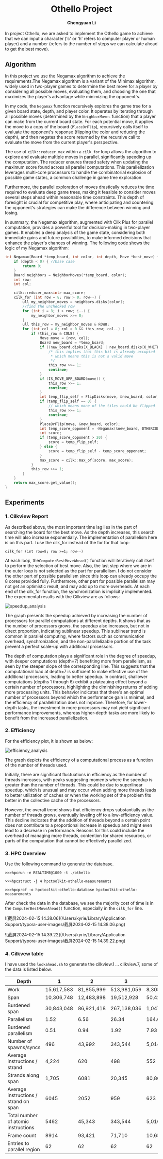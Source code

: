 # <center>Othello Project</center>

#### <center>Chengyuan Li</center>

In project Othello, we are asked to implement the Othello game to achieve that we can input a character ('c' or 'h' refers to computer player or human player) and a number (refers to the number of steps we can calculate ahead to get the best move). 

## Algorithm

In this project we use the Negamax algorithm to achieve the requirements.The Negamax algorithm is a variant of the Minimax algorithm, widely used in two-player games to determine the best move for a player by considering all possible moves, evaluating them, and choosing the one that maximizes the player's advantage while minimizing the opponent's. 

In my code, the `Negamax` function recursively explores the game tree for a given board state, depth, and player color. It operates by iterating through all possible moves (determined by the `NeighborMoves` function) that a player can make from the current board state. For each potential move, it applies the move to a copy of the board (`PlaceOrFlip`), recursively calls itself to evaluate the opponent's response (flipping the color and reducing the depth), and then negates the score returned by the recursive call to evaluate the move from the current player's perspective.

The use of `cilk::reducer_max` within a `cilk_for` loop allows the algorithm to explore and evaluate multiple moves in parallel, significantly speeding up the computation. The reducer ensures thread safety when updating the maximum score found across all parallel computations. This parallelization leverages multi-core processors to handle the combinatorial explosion of possible game states, a common challenge in game tree exploration.

Furthermore, the parallel exploration of moves drastically reduces the time required to evaluate deep game trees, making it feasible to consider moves several steps ahead within reasonable time constraints. This depth of foresight is crucial for competitive play, where anticipating and countering the opponent's strategies can make the difference between winning and losing.

In summary, the Negamax algorithm, augmented with Cilk Plus for parallel computation, provides a powerful tool for decision-making in two-player games. It enables a deep analysis of the game state, considering both immediate gains and future possibilities, to make informed decisions that enhance the player's chances of winning. The following code shows the logic of my Negamax algorithm:

```c++
int Negamax(Board *temp_board, int color, int depth, Move *best_move) {
    if (depth < 0) { //base case
        return 0;
    }
    Board neighbors = NeighborMoves(*temp_board, color);
    int row;
    int col;

    cilk::reducer_max<int> max_score;
    cilk_for (int row = 8; row > 0; row--) {
        ull my_neighbor_moves = neighbors.disks[color];
        //find the unchecked row
        for (int i = 8; i > row; i--) {
            my_neighbor_moves >>= 8;
        }
        ull this_row = my_neighbor_moves & ROW8;
        for (int col = 8; col > 0 && this_row; col--) {
            if (this_row & COL8) {
                Move move = {row, col};
                Board new_board = *temp_board;
                if ((new_board.disks[X_BLACK] | new_board.disks[O_WHITE]) & MOVE_TO_BOARD_BIT(move)) {
                    /* this implies that this bit is already occupied
                     * which means this is not a valid move
                     */
                    this_row >>= 1;
                    continue;
                }
                if (IS_MOVE_OFF_BOARD(move)) {
                    this_row >>= 1;
                    continue;
                }
                int temp_flip_self = FlipDisks(move, &new_board, color, 0, 1);
                if (temp_flip_self == 0) {
                    // which means none of the tiles could be flipped
                    this_row >>= 1;
                    continue;
                }
                PlaceOrFlip(move, &new_board, color);
                int temp_score_opponent = -Negamax(&new_board, OTHERCOLOR(color), depth - 1, best_move);
                int score;
                if (temp_score_opponent > 20) {
                    score = temp_flip_self;
                } else {
                    score = temp_flip_self - temp_score_opponent;
                }
                max_score = cilk::max_of(score, max_score);
            }
            this_row >>= 1;
        }
    }
    return max_score.get_value();
}
```



## Experiments

### 1. Cilkview Report

As described above, the most important time lag lies in the part of searching the board for the best move. As the depth increases, this search time will also increase exponentially. The implementation of parallelism here is on this part. I use the cilk_for instead of the for for that loop:

`cilk_for (int row=8; row >=1; row--)`

At each loop, the`ComputerBestMoveAhead()` function will iteratively call itself to perform the selection of best move. Also, the last step where we are in the outer loop is not selected as the part for parallelism. I do not consider the other part of possible parallelism since this loop can already occupy the 8 cores provided fully. Furthermore, other part for possible parallelism may not get an optimistic result, and may add up to more overheads. At each end of the cilk_for function, the synchronization is implicitly implemented. The experimental results with the Cilkview are as follows:

![speedup_analysis](/Users/kyrie/Desktop/2024-comp-422-534-exploratory-search-Kyrie515/speedup_analysis.png)

The graph presents the speedup achieved by increasing the number of processors for parallel computations at different depths. It shows that as the number of processors grows, the speedup also increases, but not in direct proportion, indicating sublinear speedup. This sublinear trend is common in parallel computing, where factors such as communication overhead, synchronization, and the non-parallelizable portion of the task prevent a perfect scale-up with additional processors.

The depth of computation plays a significant role in the degree of speedup, with deeper computations (depth=7) benefiting more from parallelism, as seen by the steeper slope of the corresponding line. This suggests that the computational load at depth=7 is sufficient to make effective use of the additional processors, leading to better speedup. In contrast, shallower computations (depths 1 through 6) exhibit a plateauing effect beyond a certain number of processors, highlighting the diminishing returns of adding more processing units. This behavior indicates that there's an optimal number of processors beyond which the performance gain is minimal, and the efficiency of parallelization does not improve. Therefore, for lower-depth tasks, the investment in more processors may not yield significant performance improvements, whereas higher-depth tasks are more likely to benefit from the increased parallelization.



### 2. Efficiency

For the efficiency plot, it is shown as below:

![efficiency_analysis](/Users/kyrie/Desktop/2024-comp-422-534-exploratory-search-Kyrie515/efficiency_analysis.png)

The graph depicts the efficiency of a computational process as a function of the number of threads used. 

Initially, there are significant fluctuations in efficiency as the number of threads increases, with peaks suggesting moments where the speedup is greater than the number of threads. This could be due to superlinear speedup, which is unusual and may occur when adding more threads leads to better utilization of caches or when the working set of the problem fits better in the collective cache of the processors.

However, the overall trend shows that efficiency drops substantially as the number of threads grows, eventually leveling off to a low-efficiency value. This decline indicates that the addition of threads beyond a certain point does not contribute to a proportional increase in speedup and might even lead to a decrease in performance. Reasons for this could include the overhead of managing more threads, contention for shared resources, or parts of the computation that cannot be effectively parallelized.

### 3. HPC Overview

Use the following command to generate the database.

```
>>>hpcrun -e REALTIME@1000 -t ./othello

>>>hpcstruct -j 4 hpctoolkit-othello-measurements

>>>hpcprof -o hpctoolkit-othello-database hpctoolkit-othello-measurements
```

After check the data in the database, we see the majority cost of time is in the `ComputerBestMoveAhead()` function, especially in the `cilk_for` line.

![截屏2024-02-15 14.38.06](/Users/kyrie/Library/Application Support/typora-user-images/截屏2024-02-15 14.38.06.png)

![截屏2024-02-15 14.39.22](/Users/kyrie/Library/Application Support/typora-user-images/截屏2024-02-15 14.39.22.png)



### 4. Cilkvew table

I have used the `lookahead.sh` to generate the cilkview.1 ... cilkview.7, some of the data is listed below.

| Depth                         | 1    | 2    | 3    | 4    | 5    | 6    | 7   |
| ----------------------------- | ---- | ---- | ---- | ---- | ---- | ---- | ---- |
| Work                          | 15,617,583 | 81,855,999 | 513,981,059 | 8,305,475,959 | 151,456,258,453 | 1,015,828,465,706 | 7,893,543,762,597 |
| Span                          | 10,306,748 | 12,483,898 | 19,512,928 | 50,429,547 | 294,221,147 | 511,225,959 | 574,394,595 |
| Burdened span                 | 30,843,048 | 86,921,418 | 267,138,036 | 1,047,798,593 | 7,033,812,634 | 12,487,129,427 | 15,448,139,908 |
| Parallelism      | 1.52 | 6.56 | 26.34 | 164.69 | 514.77 | 1987.04 | 13742.37 |
| Burdened parallelism          | 0.51 | 0.94 | 1.92 | 7.93 | 21.53 | 81.35 | 510.97 |
| Number of spawns/syncs        | 496 | 43,992 | 343,544 | 5,014,768 | 88,739,320 | 588,428,152 | 4,848,193,136 |
| Average instructions / strand | 4,224 | 620 | 498 | 552 | 568 | 575 | 542 |
| Strands along span | 1,705 | 6081 | 20,345 | 80,865 | 543,033 | 970,553 | 1,202,377 |
| Average instructions / strand on span | 6045 | 2052 | 959 | 623 | 541 |526|477|
| Total number of atomic instructions | 5462 | 45,343 | 343,544 | 5,016,139 | 88,740,785 |588,429,535|4,848,194,461|
| Frame count | 8914 | 93,421     | 71,710 | 10,656,320 | 188,570,993 |1,250,409,761|10,302,410,352|
| Entries to parallel region | 62 | 62 | 62 | 62 | 62 |62|62|

